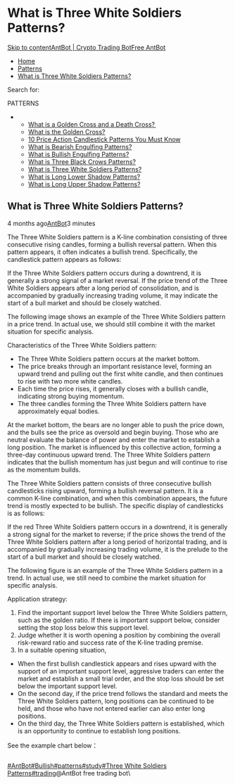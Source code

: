 # What is Three White Soldiers Patterns?

[Skip to content](https://www.antrade.io/guide/docs/en/three-white-soldiers-patterns/#content)[AntBot | Crypto Trading Bot](https://www.antrade.io/guide/docs/en/)[Free AntBot](https://antrade.io/)

* [Home](https://www.antrade.io/guide/docs/en)
* [Patterns](https://www.antrade.io/guide/docs/en/patterns/)
* [What is Three White Soldiers Patterns?](https://www.antrade.io/guide/docs/en/three-white-soldiers-patterns/)

Search for:

PATTERNS

*
  * [What is a Golden Cross and a Death Cross? ](https://www.antrade.io/guide/docs/en/what-is-a-golden-cross-and-a-death-cross/)
  * [What is the Golden Cross?](https://www.antrade.io/guide/docs/en/what-is-the-golden-cross/)
  * [10  Price Action Candlestick Patterns You Must Know](https://www.antrade.io/guide/docs/en/10-candlestick-patterns-you-must-know/)
  * [What is Bearish Engulfing Patterns?](https://www.antrade.io/guide/docs/en/engulfing-bearish-patterns/)
  * [What is Bullish Engulfing Patterns?](https://www.antrade.io/guide/docs/en/engulfing-bullish-patterns/)
  * [What is Three Black Crows Patterns?](https://www.antrade.io/guide/docs/en/three-black-crows-patterns/)
  * [What is Three White Soldiers Patterns?](https://www.antrade.io/guide/docs/en/three-white-soldiers-patterns/)
  * [What is Long Lower Shadow Patterns?](https://www.antrade.io/guide/docs/en/long-lower-shadow-patterns/)
  * [What is Long Upper Shadow Patterns?](https://www.antrade.io/guide/docs/en/long-upper-shadow-patterns/)

## What is Three White Soldiers Patterns?

4 months ago[AntBot](https://www.antrade.io/guide/docs/en/author/antbot/)3 minutes

The Three White Soldiers pattern is a K-line combination consisting of three consecutive rising candles, forming a bullish reversal pattern. When this pattern appears, it often indicates a bullish trend. Specifically, the candlestick pattern appears as follows:

If the Three White Soldiers pattern occurs during a downtrend, it is generally a strong signal of a market reversal. If the price trend of the Three White Soldiers appears after a long period of consolidation, and is accompanied by gradually increasing trading volume, it may indicate the start of a bull market and should be closely watched.

The following image shows an example of the Three White Soldiers pattern in a price trend. In actual use, we should still combine it with the market situation for specific analysis.

Characteristics of the Three White Soldiers pattern:

* The Three White Soldiers pattern occurs at the market bottom.
* The price breaks through an important resistance level, forming an upward trend and pulling out the first white candle, and then continues to rise with two more white candles.
* Each time the price rises, it generally closes with a bullish candle, indicating strong buying momentum.
* The three candles forming the Three White Soldiers pattern have approximately equal bodies.

At the market bottom, the bears are no longer able to push the price down, and the bulls see the price as oversold and begin buying. Those who are neutral evaluate the balance of power and enter the market to establish a long position. The market is influenced by this collective action, forming a three-day continuous upward trend. The Three White Soldiers pattern indicates that the bullish momentum has just begun and will continue to rise as the momentum builds.

The Three White Soldiers pattern consists of three consecutive bullish candlesticks rising upward, forming a bullish reversal pattern. It is a common K-line combination, and when this combination appears, the future trend is mostly expected to be bullish. The specific display of candlesticks is as follows:

If the red Three White Soldiers pattern occurs in a downtrend, it is generally a strong signal for the market to reverse; if the price shows the trend of the Three White Soldiers pattern after a long period of horizontal trading, and is accompanied by gradually increasing trading volume, it is the prelude to the start of a bull market and should be closely watched.

The following figure is an example of the Three White Soldiers pattern in a trend. In actual use, we still need to combine the market situation for specific analysis.

Application strategy:

1. Find the important support level below the Three White Soldiers pattern, such as the golden ratio. If there is important support below, consider setting the stop loss below this support level.
2. Judge whether it is worth opening a position by combining the overall risk-reward ratio and success rate of the K-line trading premise.
3. In a suitable opening situation,

* When the first bullish candlestick appears and rises upward with the support of an important support level, aggressive traders can enter the market and establish a small trial order, and the stop loss should be set below the important support level.
* On the second day, if the price trend follows the standard and meets the Three White Soldiers pattern, long positions can be continued to be held, and those who have not entered earlier can also enter long positions.
* On the third day, the Three White Soldiers pattern is established, which is an opportunity to continue to establish long positions.

See the example chart below：

<figure><img src="https://www.antrade.io/guide/docs/en/wp-content/uploads/2023/02/image-4.png" alt=""><figcaption></figcaption></figure>

[#AntBot](https://www.antrade.io/guide/docs/en/tag/antbot/)[#Bullish](https://www.antrade.io/guide/docs/en/tag/bullish/)[#patterns](https://www.antrade.io/guide/docs/en/tag/patterns/)[#study](https://www.antrade.io/guide/docs/en/tag/study/)[#Three White Soldiers Patterns](https://www.antrade.io/guide/docs/en/tag/three-white-soldiers-patterns/)[#trading](https://www.antrade.io/guide/docs/en/tag/trading/)@AntBot free trading bot\

